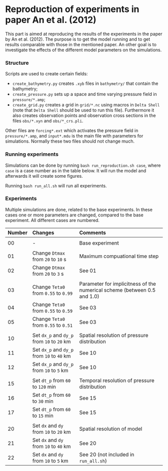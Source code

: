# Reproduction of experiments in paper An et al. (2012)

This part is aimed at reproducing the results of the experiments in the paper by An et al. (2012). 
The purpose is to get the model running and to get results comparable with those in the mentioned paper. 
An other goal is to investigate the effects of the different model parameters on the simulations.


### Structure

Scripts are used to create certain fields:
* `create_bathymetry.py` creates `.xyb` files in `bathymetry/` that contain the bathymetry;
* `create_pressure.py` sets up a space and time varying pressure field in `pressure/*.amp`;
* `create_grid.py` creates a grid in `grid/*.nc` using macros in `Delta Shell` (note that `Delta Shell` should be used to run this file). Furthermore it also creates observation points and observation cross sections in the files `obs/*.xyn` and `obs/*_crs.pli`.

Other files are `forcing*.ext` which activates the pressure field in `pressure/*.amp`, and `input*.mdu` is the main file with parameters for simulations. Normally these two files should not change much.


### Running experiments

Simulations can be done by running `bash run_reproduction.sh case`, where `case` is a case number as in the table below. 
It will run the model and afterwards it will create some figures.

Running `bash run_all.sh` will run all experiments.


### Experiments

Multiple simulations are done, related to the base experiments. 
In these cases one or more parameters are changed, compared to the base experiment. 
All different cases are numbered.

| Number | Changes | Comments |
| :--- | :--- | :--- |
||||
| 00 | - | Base experiment |
||||
| 01 | Change `Dtmax` from `20` to `10` s | Maximum compuational time step |
| 02 | Change `Dtmax` from `20` to `3` s | See 01 |
||||
| 03 | Change `Teta0` from `0.55` to `0.99` | Parameter for implicitness of the numerical scheme (between 0.5 and 1.0) |
| 04 | Change `Teta0` from `0.55` to `0.59` | See 03 |
| 05 | Change `Teta0` from `0.55` to `0.51` | See 03 |
||||
| 10 | Set `dx_p` and `dy_p` from `10` to `20` km | Spatial resolution of pressure distribution |
| 11 | Set `dx_p` and `dy_p` from `10` to `40` km | See 10 |
| 12 | Set `dx_p` and `dy_p` from `10` to `5` km | See 10 |
||||
| 15 | Set `dt_p` from `60` to `120` min | Temporal resolution of pressure distribution |
| 16 | Set `dt_p` from `60` to `30` min | See 15 |
| 17 | Set `dt_p` from `60` to `15` min | See 15 |
||||
| 20 | Set `dx` and `dy` from `10` to `20` km | Spatial resolution of model |
| 21 | Set `dx` and `dy` from `10` to `40` km | See 20 |
| 22 | Set `dx` and `dy` from `10` to `5` km | See 20 (not included in `run_all.sh`) |
